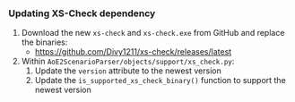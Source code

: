### Updating XS-Check dependency

1. Download the new `xs-check` and `xs-check.exe` from GitHub and replace the binaries:
   - https://github.com/Divy1211/xs-check/releases/latest
2. Within `AoE2ScenarioParser/objects/support/xs_check.py`:
    1. Update the `version` attribute to the newest version
    2. Update the `is_supported_xs_check_binary()` function to support the newest version

